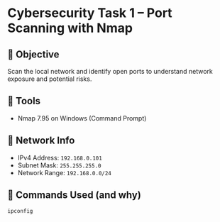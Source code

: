 # Cybersecurity Task 1 – Port Scanning with Nmap

## 🎯 Objective
Scan the local network and identify open ports to understand network exposure and potential risks.

## 🧰 Tools
- Nmap 7.95 on Windows (Command Prompt)

## 📍 Network Info
- IPv4 Address: `192.168.0.101`
- Subnet Mask: `255.255.255.0`
- Network Range: `192.168.0.0/24`

## 🧪 Commands Used (and why)
```txt
ipconfig
